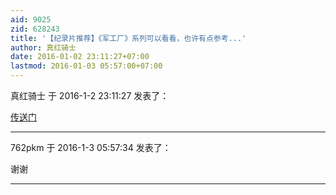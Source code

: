 ```yaml
---
aid: 9025
zid: 628243
title: '【纪录片推荐】《军工厂》系列可以看看，也许有点参考...'
author: 真红骑士
date: 2016-01-02 23:11:27+07:00
lastmod: 2016-01-03 05:57:00+07:00
---
```


真红骑士 于 2016-1-2 23:11:27 发表了：

[传送门](http://space.bilibili.com/258352/#!/video/0/军工厂/1)

---------

762pkm 于 2016-1-3 05:57:34 发表了：

谢谢

---------

